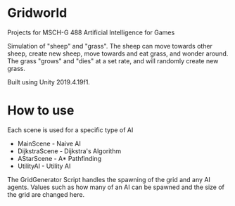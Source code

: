 # Gridworld

Projects for MSCH-G 488 Artificial Intelligence for Games

Simulation of "sheep" and "grass".
The sheep can move towards other sheep, create new sheep, move towards and eat grass, and wonder around.
The grass "grows" and "dies" at a set rate, and will randomly create new grass.

Built using Unity 2019.4.19f1.

# How to use
Each scene is used for a specific type of AI
* MainScene - Naive AI
* DijkstraScene - Dijkstra's Algorithm
* AStarScene - A* Pathfinding
* UtilityAI - Utility AI

The GridGenerator Script handles the spawning of the grid and any AI agents. Values such as how many of an AI can be spawned and the size of the grid are changed here.

